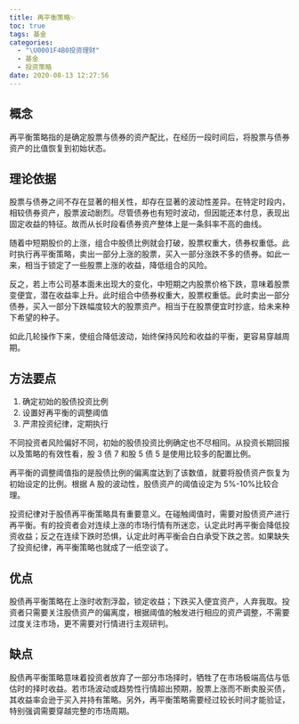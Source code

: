 ```yaml
---
title: 再平衡策略✨
toc: true
tags: 基金
categories:
  - "\U0001F4B0投资理财"
  - 基金
  - 投资策略
date: 2020-08-13 12:27:56
---
```


## 概念
再平衡策略指的是确定股票与债券的资产配比，在经历一段时间后，将股票与债券资产的比值恢复到初始状态。

## 理论依据

股票与债券之间不存在显著的相关性，却存在显著的波动性差异。在特定时段内，相较债券资产，股票波动剧烈。尽管债券也有短时波动，但因能还本付息，表现出固定收益的特征。故而从长时段看债券资产整体上是一条斜率不高的曲线。

随着中短期股价的上涨，组合中股债比例就会打破，股票权重大，债券权重低。此时执行再平衡策略，卖出一部分上涨的股票，买入一部分涨跌不多的债券。如此一来，相当于锁定了一些股票上涨的收益，降低组合的风险。

反之，若上市公司基本面未出现大的变化，中短期之内股票价格下跌，意味着股票变便宜，潜在收益率上升。此时组合中债券权重大，股票权重低。此时卖出一部分债券，买入一部分下跌幅度较大的股票资产。相当于在股票便宜时抄底，给未来种下希望的种子。

如此几轮操作下来，使组合降低波动，始终保持风险和收益的平衡，更容易穿越周期。

## 方法要点

1. 确定初始的股债投资比例
2. 设置好再平衡的调整阈值
3. 严肃投资纪律，定期执行

不同投资者风险偏好不同，初始的股债投资比例确定也不尽相同。从投资长期回报以及策略的有效性看，股 3 债 7 和股 5 债 5 是使用比较多的配置比例。

再平衡的调整阈值指的是股债比例的偏离度达到了该数值，就要将股债资产恢复为初始设定的比例。根据 A 股的波动性，股债资产的阈值设定为 5%-10%比较合理。

投资纪律对于股债再平衡策略具有重要意义。在碰触阈值时，需要对股债资产进行再平衡。有的投资者会对连续上涨的市场行情有所迷恋，认定此时再平衡会降低投资收益；反之在连续下跌时恐惧，认定此时再平衡会白白承受下跌之苦。如果缺失了投资纪律，再平衡策略也就成了一纸空谈了。

## 优点

股债再平衡策略在上涨时收割浮盈，锁定收益；下跌买入便宜资产，人弃我取。投资者只需要关注股债资产的偏离度，根据阈值的触发进行相应的资产调整，不需要过度关注市场，更不需要对行情进行主观研判。

## 缺点

股债再平衡策略意味着投资者放弃了一部分市场择时，牺牲了在市场极端高估与低估时的择时收益。若市场波动或趋势性行情超出预期，股票上涨而不断卖股买债，其收益率会逊于买入并持有策略。另外，再平衡策略需要经过较长时间才能验证，特别强调需要穿越完整的市场周期。

